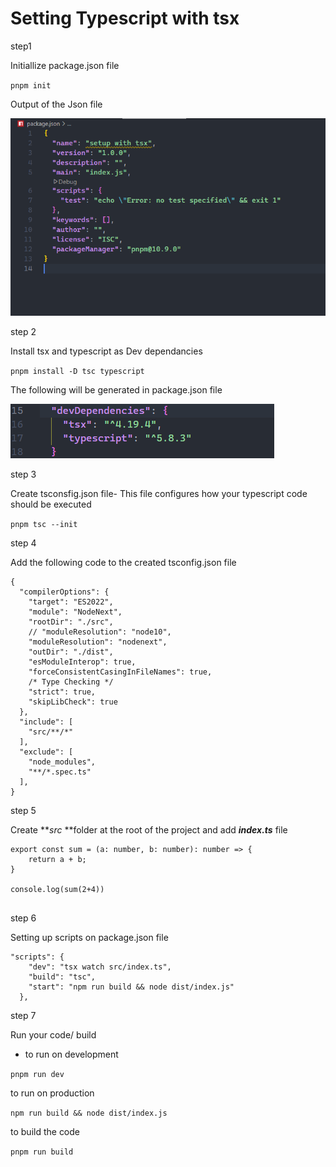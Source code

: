 # **Setting Typescript with tsx**

step1

Initiallize package.json file

`pnpm init`

Output of the Json file

![1746032626852](image/README/1746032626852.png)

step 2

Install tsx and typescript as Dev dependancies

`pnpm install -D tsc typescript`

The following will be generated in package.json file

![1746032767093](image/README/1746032767093.png)

step 3

Create tsconsfig.json file- This file configures how your typescript code should be executed

`pnpm tsc --init`

step 4

Add the following code to the created tsconfig.json file

```
{
  "compilerOptions": {
    "target": "ES2022",
    "module": "NodeNext",
    "rootDir": "./src",
    // "moduleResolution": "node10",
    "moduleResolution": "nodenext",
    "outDir": "./dist",
    "esModuleInterop": true,
    "forceConsistentCasingInFileNames": true, 
    /* Type Checking */
    "strict": true,
    "skipLibCheck": true 
  },
  "include": [
    "src/**/*"   
  ],
  "exclude": [
    "node_modules",
    "**/*.spec.ts"
  ],
}

```


step 5

Create ***src*  **folder at the root of the project and add ***index.ts*** file

```
export const sum = (a: number, b: number): number => {
    return a + b;
}

console.log(sum(2+4))


```

step 6

Setting up scripts on package.json file

```
"scripts": {
    "dev": "tsx watch src/index.ts",
    "build": "tsc",
    "start": "npm run build && node dist/index.js"
  },
```

step 7

Run your code/ build

- to run on development

`pnpm run dev`

to run on production

`npm run build && node dist/index.js`

to build the code

`pnpm run build`
